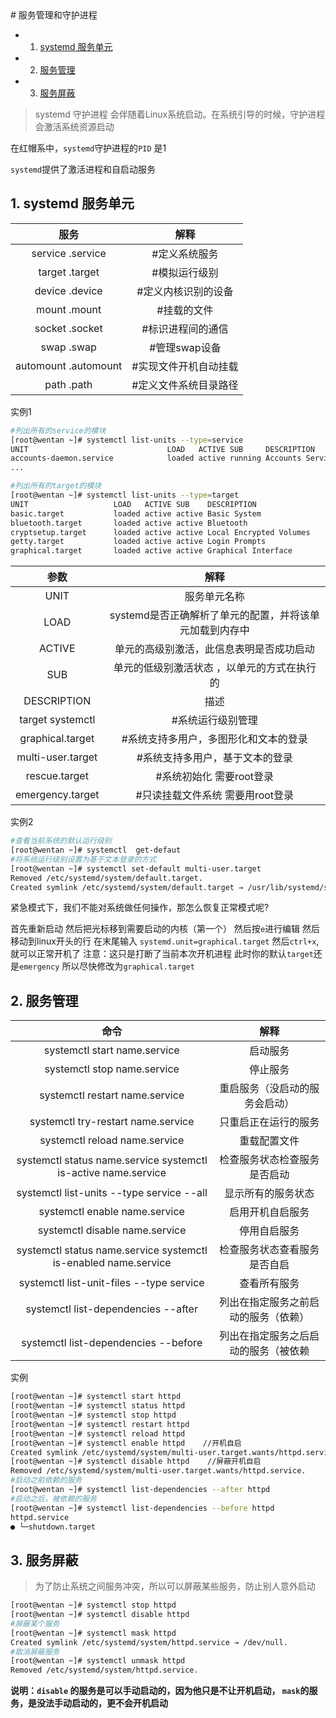 <div style='display: none'>
  Date: 2022-01-15 22:37:55
  LastEditors: gyg
  LastEditTime: 2022-01-16 09:28:13
  FilePath: \test\1_12@服务管理和守护进程.mm.md
</div>
# 服务管理和守护进程

<!-- vscode-markdown-toc -->
* 1. [systemd 服务单元](#systemd)
* 2. [服务管理](#)
* 3. [服务屏蔽](#-1)

<!-- vscode-markdown-toc-config
	numbering=true
	autoSave=true
	/vscode-markdown-toc-config -->
<!-- /vscode-markdown-toc -->

>systemd 守护进程 会伴随着Linux系统启动。在系统引导的时候，守护进程会激活系统资源启动

在红帽系中，`systemd`守护进程的`PID` 是1

`systemd`提供了激活进程和自启动服务

##  1. <a name='systemd'></a>systemd 服务单元

服务|解释
:-: | :-:
service      .service   |    #定义系统服务
target       .target     |   #模拟运行级别
device       .device   |     #定义内核识别的设备
mount        .mount    |        #挂载的文件
socket       .socket   |     #标识进程间的通信
swap         .swap     |     #管理swap设备
automount    .automount  |      #实现文件开机自动挂载
path         .path        |    #定义文件系统目录路径

实例1

```bash
#列出所有的service的模块
[root@wentan ~]# systemctl list-units --type=service
UNIT                               LOAD   ACTIVE SUB     DESCRIPTION              
accounts-daemon.service            loaded active running Accounts Service       
...

#列出所有的target的模块
[root@wentan ~]# systemctl list-units --type=target
UNIT                   LOAD   ACTIVE SUB    DESCRIPTION                
basic.target           loaded active active Basic System               
bluetooth.target       loaded active active Bluetooth                  
cryptsetup.target      loaded active active Local Encrypted Volumes    
getty.target           loaded active active Login Prompts              
graphical.target       loaded active active Graphical Interface
```

参数|解释
:-: | :-:
UNIT|服务单元名称
LOAD| systemd是否正确解析了单元的配置，并将该单元加载到内存中
ACTIVE|单元的高级别激活，此信息表明是否成功启动
SUB|单元的低级别激活状态  ，以单元的方式在执行的
DESCRIPTION|描述
target systemctl  | #系统运行级别管理
graphical.target  | #系统支持多用户，多图形化和文本的登录
multi-user.target | #系统支持多用户，基于文本的登录
rescue.target  |    #系统初始化   需要root登录
emergency.target|   #只读挂载文件系统   需要用root登录


实例2

```bash
#查看当前系统的默认运行级别
[root@wentan ~]# systemctl  get-defaut   
#将系统运行级别设置为基于文本登录的方式
[root@wentan ~]# systemctl set-default multi-user.target 
Removed /etc/systemd/system/default.target.
Created symlink /etc/systemd/system/default.target → /usr/lib/systemd/system/multi-user.target.
```

紧急模式下，我们不能对系统做任何操作，那怎么恢复正常模式呢?

首先重新启动 然后把光标移到需要启动的内核（第一个） 然后按`e`进行编辑 然后移动到linux开头的行 在末尾输入 `systemd.unit=graphical.target` 然后`ctrl+x`,就可以正常开机了 注意：这只是打断了当前本次开机进程 此时你的默认`target`还是`emergency` 所以尽快修改为`graphical.target`

##  2. <a name=''></a>服务管理

命令|解释
:-: | :-:
systemctl start name.service	|启动服务
systemctl stop name.service	|停止服务
systemctl restart name.service|	重启服务（没启动的服务会启动）
systemctl try-restart name.service|	只重启正在运行的服务
systemctl reload name.service	|重载配置文件
systemctl status name.service systemctl is-active name.service	|检查服务状态检查服务是否启动
systemctl list-units --type service --all|	显示所有的服务状态
systemctl enable name.service	|启用开机自启服务
systemctl disable name.service|	停用自启服务
systemctl status name.service systemctl is-enabled name.service	|检查服务状态查看服务是否自启
systemctl list-unit-files --type service|	查看所有服务
systemctl list-dependencies --after	|列出在指定服务之前启动的服务（依赖）
systemctl list-dependencies --before|	列出在指定服务之后启动的服务（被依赖


实例

```bash
[root@wentan ~]# systemctl start httpd
[root@wentan ~]# systemctl status httpd
[root@wentan ~]# systemctl stop httpd
[root@wentan ~]# systemctl restart httpd
[root@wentan ~]# systemctl reload httpd
[root@wentan ~]# systemctl enable httpd    //开机自启
Created symlink /etc/systemd/system/multi-user.target.wants/httpd.service → /usr/lib/systemd/system/httpd.service.
[root@wentan ~]# systemctl disable httpd    //屏蔽开机自启
Removed /etc/systemd/system/multi-user.target.wants/httpd.service.
#启动之前依赖的服务
[root@wentan ~]# systemctl list-dependencies --after httpd
#启动之后，被依赖的服务
[root@wentan ~]# systemctl list-dependencies --before httpd
httpd.service
● └─shutdown.target
```

##  3. <a name='-1'></a>服务屏蔽

>为了防止系统之间服务冲突，所以可以屏蔽某些服务，防止别人意外启动

```bash
[root@wentan ~]# systemctl stop httpd
[root@wentan ~]# systemctl disable httpd
#屏蔽某个服务
[root@wentan ~]# systemctl mask httpd
Created symlink /etc/systemd/system/httpd.service → /dev/null.
#取消屏蔽服务
[root@wentan ~]# systemctl unmask httpd
Removed /etc/systemd/system/httpd.service.
```

**说明：`disable` 的服务是可以手动启动的，因为他只是不让开机启动，
`mask`的服务，是没法手动启动的，更不会开机启动**
